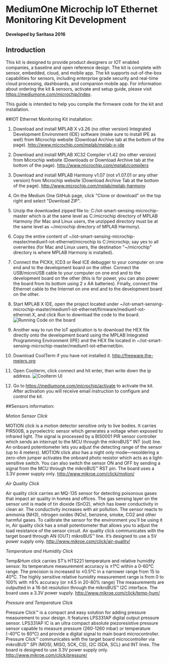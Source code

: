 # MediumOne Microchip IoT Ethernet Monitoring Kit Development
####                        Developed by Saritasa 2016

## Introduction
This kit is designed to provide product designers or IOT enabled companies, a baseline and open reference design. The kit is complete with sensor, embedded, cloud, and mobile app. The kit supports out-of-the-box capabilities for sensors, including enterprise grade security and real-time cloud processing, dashboards, and companion mobile app. For information about ordering the kit & sensors, activate and setup guide, please visit https://mediumone.com/microchip/index.

This guide is intended to help you compile the firmware code for the kit and installation.

##IOT Ethernet Monitoring Kit installation:

1. Download and install MPLAB X v3.26 (no other version) Integrated Development Environment (IDE) software (make sure to install IPE as well) from Microchip website (Download Archive tab at the bottom of the page).
  http://www.microchip.com/mplab/mplab-x-ide
2. Download and install MPLAB XC32 Compiler v1.42 (no other version) from Microchip website (Downloads or Download Archive tab at the bottom of the page).
  http://www.microchip.com/mplab/compilers
3. Download and install MPLAB Harmony v1.07 (not v1.07.01 or any other version) from Microchip website (Download Archive Tab at the bottom of the page).
  http://www.microchip.com/mplab/mplab-harmony
4. On the Medium One GitHub page, click "Clone or download" on the top right and select "Download ZIP".
5. Unzip the downloaded zipped file to:
  C:/iot-smart-sensing-microchip-master which is at the same level as C:/microchip directory of MPLAB Harmony (for Mac and Linux users, the unzipped directory must be at the same level as ~/microchip directory of MPLAB Harmony).
6. Copy the entire content of ~/iot-smart-sensing-microchip-master/medium1-iot-ethernet/microchip to C:/microchip; say yes to all overwrites (for Mac and Linux users, the destination "~/microchip" directory is where MPLAB Harmony is installed).
7. Connect the PICKit, ICD3 or Real ICE debugger to your computer on one end and to the development board on the other. Connect the USB/microUSB cable to your computer on one end and to the development board on the other (this is for power, you can also power the board from its bottom using 2 x AA batteries). Finally, connect the Ethernet cable to the Internet on one end and to the development board on the other.
8. Start MPLAB X IDE, open the project located under ~/iot-smart-sensing-microchip-master/medium1-iot-ethernet/firmware/medium1-iot-ethernet.X, and click Run to download the code to the board.
  ![Running Code on the board](https://raw.githubusercontent.com/maxsaritasa/m1docs/master/images/Mplab_run.jpg)

9. Another way to run the IoT application is to download the HEX file directly onto the development board using the MPLAB Integrated Programming Environment (IPE) and the HEX file located in ~/iot-smart-sensing-microchip-master/medium1-iot-ethernet/bin.

10. Download CoolTerm if you have not installed it.
  http://freeware.the-meiers.org

11. Open Coolterm, click connect and hit enter, then write down the ip address.
![Coolterm UI](https://raw.githubusercontent.com/maxsaritasa/m1docs/master/images/cooltermm1.jpg)

12. Go to https://mediumone.com/microchip/activate to activate the kit. After activation you will receive email instruction to configure and control the kit.

##Sensors information:

  *Motion Sensor Click*

MOTION click is a motion detector sensitive only to live bodies. It carries PIR500B, a pyroelectric sensor which generates a voltage when exposed to infrared light. The signal is processed by a BIS0001 PIR sensor controller which sends an interrupt to the MCU through the mikroBUS™ INT (out) line. An onboard potentiometer lets you adjust the detecting range of the sensor (up to 4 meters). MOTION click also has a night only mode—resoldering a zero-ohm jumper activates the onboard photo resistor which acts as a light-sensitive switch. You can also switch the sensor ON and OFF by sending a signal from the MCU through the mikroBUS™ RST pin. The board uses a 3.3V power supply only.
http://www.mikroe.com/click/motion/

  *Air Quality Click*

Air quality click carries an MQ-135 sensor for detecting poisonous gases that impact air quality in homes and offices. The gas sensing layer on the sensor unit is made of tin dioxide (SnO2), which has lower conductivity in clean air. The conductivity increases with air pollution. The sensor reacts to ammonia (NH3), nitrogen oxides (NOx), benzene, smoke, CO2 and other harmful gases. To calibrate the sensor for the environment you’ll be using it in, Air quality click has a small potentiometer that allows you to adjust the load resistance of the sensor circuit. Air quality click communicates with the target board through AN (OUT) mikroBUS™ line. It’s designed to use a 5V power supply only.
http://www.mikroe.com/click/air-quality/

  *Temperature and Humidity Click*

Temp&Hum click carries ST’s HTS221 temperature and relative humidity sensor. Its temperature measurement accuracy is ±1°C within a 0-60°C range. The precision is increased to ±0.5°C in a narrower range from 15 to 40°C. The highly sensitive relative humidity measurement range is from 0 to 100% with ±6% accuracy (or ±4.5 in 20-80% range) The measurements are outputted in a 16-bit resolution through the mikroBUS™ I2C interface. The board uses a 3.3V power supply.
http://www.mikroe.com/click/temp-hum/

  *Pressure and Temperature Click*

Pressure Click™ is a compact and easy solution for adding pressure measurement to your design. It features LPS331AP digital output pressure sensor. LPS331AP IC is an ultra compact absolute piezoresistive pressure sensor capable to measure pressure (260-1260 mbar) or temperature (-40°C to 80°C) and provide a digital signal to main board microcontroller. Pressure Click™ communicates with the target board microcontroller via mikroBUS™ SPI (MOSI, MISO, SCK, CS), I2C (SDA, SCL) and INT lines. The board is designed to use 3.3V power supply only.
http://www.mikroe.com/click/pressure/
